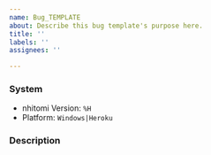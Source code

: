 ```yaml
---
name: Bug_TEMPLATE
about: Describe this bug template's purpose here.
title: ''
labels: ''
assignees: ''

---
```

<!--
Reporting a bug?
----------------
First, replace the values in quotes below:
-->

### System

* nhitomi Version: `%H` 
* Platform: `Windows|Heroku`
<!--
Example:

* nhitomi Version: `c7bcfcbe5596d9f4e5303952f4ff2ebd250665e8`
* Platform: `Windows`

-->

### Description

<!-- 
    and then describe the bug with as much detail as possible and clear steps to reproduce. Write it below this line. -->
